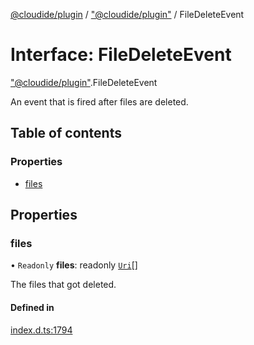 [@cloudide/plugin](../README.md) / ["@cloudide/plugin"](../modules/_cloudide_plugin_.md) / FileDeleteEvent

# Interface: FileDeleteEvent

["@cloudide/plugin"](../modules/_cloudide_plugin_.md).FileDeleteEvent

An event that is fired after files are deleted.

## Table of contents

### Properties

- [files](cloudide_plugin_.FileDeleteEvent.md#files)

## Properties

### files

• `Readonly` **files**: readonly [`Uri`](../classes/cloudide_plugin_.Uri.md)[]

The files that got deleted.

#### Defined in

[index.d.ts:1794](https://github.com/shuyaqian/cloudide-plugin-api/blob/26b31b9/index.d.ts#L1794)
